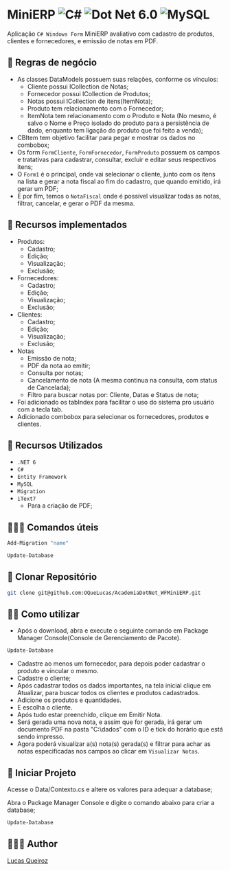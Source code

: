 ﻿# MiniERP ![C#](https://img.shields.io/badge/c%23-%23239120.svg?logo=c-sharp&logoColor=white) ![Dot Net 6.0](https://img.shields.io/badge/6.0-blueviolet?logo=.net&logoColor=white) ![MySQL](https://img.shields.io/badge/mysql-%2300f.svg?logo=mysql&logoColor=white)

Aplicação `C# Windows Form` MiniERP avaliativo com cadastro de produtos, clientes e fornecedores, e emissão de notas em PDF.

## 📏 Regras de negócio

- As classes DataModels possuem suas relações, conforme os vínculos:
  - Cliente possui ICollection de Notas;
  - Fornecedor possui ICollection de Produtos;
  - Notas possui ICollection de itens(ItemNota);
  - Produto tem relacionamento com o Fornecedor;
  - ItemNota tem relacionamento com o Produto e Nota (No mesmo, é salvo o Nome e Preço isolado do produto para a persistência de dado, enquanto tem ligação do produto que foi feito a venda);
- CBItem tem objetivo facilitar para pegar e mostrar os dados no combobox;
- Os form `FormCliente`, `FormFornecedor`, `FormProduto` possuem os campos e tratativas para cadastrar, consultar, excluir e editar seus respectivos itens;
- O `Form1` é o principal, onde vai selecionar o cliente, junto com os itens na lista e gerar a nota fiscal ao fim do cadastro, que quando emitido, irá gerar um PDF;
- E por fim, temos o `NotaFiscal` onde é possível visualizar todas as notas, filtrar, cancelar, e gerar o PDF da mesma.

## 📲 Recursos implementados

- Produtos:
  - Cadastro;
  - Edição;
  - Visualização;
  - Exclusão;
- Fornecedores:
  - Cadastro;
  - Edição;
  - Visualização;
  - Exclusão;
- Clientes:
  - Cadastro;
  - Edição;
  - Visualização;
  - Exclusão;
- Notas
  - Emissão de nota;
  - PDF da nota ao emitir;
  - Consulta por notas;
  - Cancelamento de nota (A mesma continua na consulta, com status de Cancelada);
  - Filtro para buscar notas por: Cliente, Datas e Status de nota;
- Foi adicionado os tabIndex para facilitar o uso do sistema pro usuário com a tecla tab.
- Adicionado combobox para selecionar os fornecedores, produtos e clientes.

## 🔧 Recursos Utilizados

- `.NET 6`
- `C#`
- `Entity Framework`
- `MySQL`
- `Migration`
- `iText7`
  - Para a criação de PDF;

## 👨🏽‍💻 Comandos úteis

```bash
Add-Migration "name"
```

```bash
Update-Database
```

## 🔻 Clonar Repositório

```bash
git clone git@github.com:OQueLucas/AcademiaDotNet_WFMiniERP.git
```

## 👨‍💻 Como utilizar

- Após o download, abra e execute o seguinte comando em Package Manager Console(Console de Gerenciamento de Pacote).

```bash
Update-Database
```

- Cadastre ao menos um fornecedor, para depois poder cadastrar o produto e vincular o mesmo.
- Cadastre o cliente;
- Após cadastrar todos os dados importantes, na tela inicial clique em Atualizar, para buscar todos os clientes e produtos cadastrados.
- Adicione os produtos e quantidades.
- E escolha o cliente.
- Após tudo estar preenchido, clique em Emitir Nota.
- Será gerada uma nova nota, e assim que for gerada, irá gerar um documento PDF na pasta "C:\dados\" com o ID e tick do horário que está sendo impresso.
- Agora poderá visualizar a(s) nota(s) gerada(s) e filtrar para achar as notas especificadas nos campos ao clicar em `Visualizar Notas`.

## 🦾 Iniciar Projeto

Acesse o Data/Contexto.cs e altere os valores para adequar a database;

Abra o Package Manager Console e digite o comando abaixo para criar a database;

```bash
Update-Database
```

## 👨🏻‍🦱 Author

[Lucas Queiroz](https://github.com/OQueLucas/)
